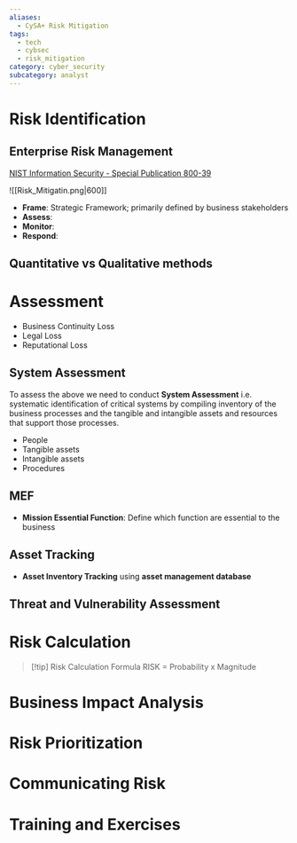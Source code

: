 ```yaml
---
aliases:
  - CySA+ Risk Mitigation
tags:
  - tech
  - cybsec
  - risk_mitigation
category: cyber_security
subcategory: analyst
---
```

# Risk Identification
## Enterprise Risk Management
[NIST Information Security - Special Publication 800-39](https://nvlpubs.nist.gov/nistpubs/legacy/sp/nistspecialpublication800-39.pdf)

![[Risk_Mitigatin.png|600]]
- **Frame**: Strategic Framework; primarily defined by business stakeholders
- **Assess**:
- **Monitor**:
- **Respond**:

## Quantitative vs Qualitative methods

# Assessment
- Business Continuity Loss
- Legal Loss
- Reputational Loss

## System Assessment
To assess the above we need to conduct **System Assessment** i.e. systematic identification of critical systems by compiling inventory of the business processes and the tangible and intangible assets and resources that support those processes.
- People
- Tangible assets
- Intangible assets
- Procedures
## MEF
- **Mission Essential Function**: Define which function are essential to the business
## Asset Tracking
- **Asset Inventory Tracking** using **asset management database**
## Threat and Vulnerability Assessment
# Risk Calculation
> [!tip] Risk Calculation Formula
RISK = Probability x Magnitude


# Business Impact Analysis
# Risk Prioritization
# Communicating Risk
# Training and Exercises